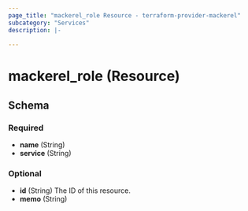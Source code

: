 ```yaml
---
page_title: "mackerel_role Resource - terraform-provider-mackerel"
subcategory: "Services"
description: |-
  
---
```


# mackerel_role (Resource)





<!-- schema generated by tfplugindocs -->
## Schema

### Required

- **name** (String)
- **service** (String)

### Optional

- **id** (String) The ID of this resource.
- **memo** (String)


